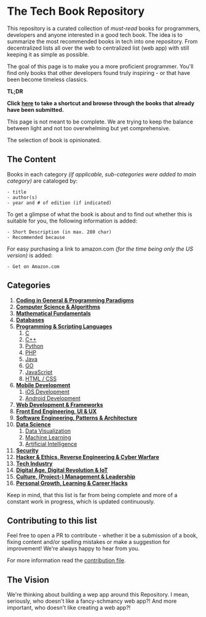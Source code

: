 # The Tech Book Repository
This repository is a curated collection of *must-read* books for programmers, developers and anyone interested in a good tech book. 
The idea is to summarize the most recommended books in tech into one repository. From decentralized lists all over the 
web to centralized list (web app) with still keeping it as simple as possible.

The goal of this page is to make you a more proficient programmer. You'll find only books that other developers found truly inspiring - or that have been become timeless classics.

**TL;DR**

**Click [here](books.md) to take a shortcut and browse through the books that already have been submitted.**

This page is not meant to be complete. We are trying to keep the balance between light and not too overwhelming but yet comprehensive.

The selection of book is opinionated.

## The Content
Books in each category *(if applicable, sub-categories were added to main category)* are cataloged by: 

    - title 
    - author(s)
    - year and # of edition (if indicated)
    
To get a glimpse of what the book is about and to find out whether this is suitable for you, the following information is added:

    - Short Description (in max. 280 char)
    - Recommended because

For easy purchasing a link to amazon.com *(for the time being only the US version)* is added: 

    - Get on Amazon.com

## Categories

1. **[Coding in General & Programming Paradigms](books.md#coding-in-general--programming-paradigms)**
2. **[Computer Science & Algorithms](boks.md#computer-science--algorithms)**
3. **[Mathematical Fundamentals](books.md#mathematical-fundamentals)**
4. **[Databases](books.md#database-relational-document-based-sql-nosql)**
5. **[Programming & Scripting Languages](books.md#programming--scripting-languages)**
    1. [C](books.md#c)
    2. [C++](books.md#c-1)
    3. [Python](books.md#python)
    4. [PHP](books.md#php)
    5. [Java](books.md#java)
    6. [GO](books.md#go)
    7. [JavaScript](books.md#javascript)
    8. [HTML / CSS](books.md#html--css)
6. **[Mobile Development](books.md#mobile-development)**
    1. [iOS Development](books.md#ios-development)
    2. [Android Development](books.md#android-development)
7. **[Web Development & Frameworks](books.md#web-development--frameworks)**        
8. **[Front End Engineering, UI & UX](books.md#front-end-engineering-ui--ux)**
9. **[Software Engineering, Patterns & Architecture](books.md#software-engineering-patterns--architecture)**
10. **[Data Science](books.md#data-science)**
    1. [Data Visualization](books.md#data-visualization)
    2. [Machine Learning](books.md#machine-learning)
    3. [Artificial Intelligence](books.md#artificial-intelligence)
11. **[Security](books.md#security)**
12. **[Hacker & Ethics, Reverse Engineering & Cyber Warfare](books.md#hacker--ethics-reverse-engineering--cyber-warfare)**    
13. **[Tech Industry](books.md#tech-industry)** 
14. **[Digital Age, Digital Revolution & IoT](books.md#digital-age-iot-digital-revolution)**
15. **[Culture, (Project-) Management & Leadership](books.md#culture-project--management--leadership)**
16. **[Personal Growth, Learning & Career Hacks](books.md#personal-growth-learning--career-hacks)**
  

Keep in mind, that this list is far from being complete and more of a constant work in progress, which is updated continuously. 


## Contributing to this list

Feel free to open a PR to contribute - whether it be a submission of a book, fixing content and/or spelling mistakes or make a suggestion for improvement! We're always happy to hear from you. 

For more information read the [contribution file](contribution.md).

## The Vision

We're thinking about building a wep app around this Repository. I mean, seriously, who doesn't like a fancy-schmancy web app?! 
And more important, who doesn't like creating a web app?! 



